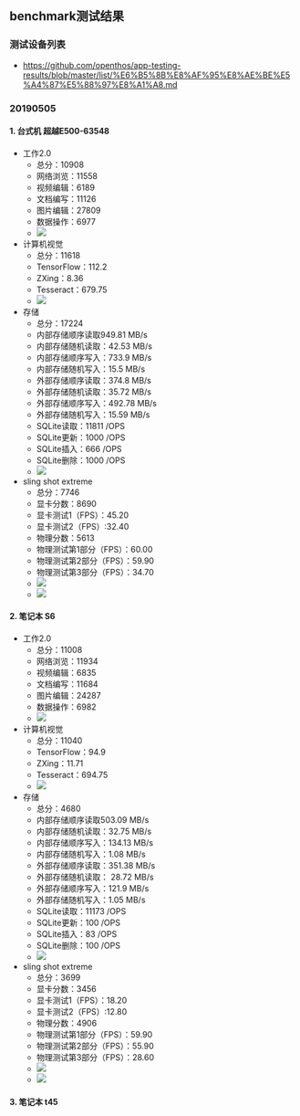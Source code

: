 ## benchmark测试结果

### 测试设备列表
 - https://github.com/openthos/app-testing-results/blob/master/list/%E6%B5%8B%E8%AF%95%E8%AE%BE%E5%A4%87%E5%88%97%E8%A1%A8.md
### 20190505
#### 1. 台式机 超越E500-63548
- 工作2.0
   - 总分：10908
   - 网络浏览：11558
   - 视频编辑：6189
   - 文档编写：11126
   - 图片编辑：27809
   - 数据操作：6977
   - ![](screenshot/e500-work2.png)
- 计算机视觉
   - 总分：11618
   - TensorFlow：112.2
   - ZXing：8.36
   - Tesseract：679.75
   - ![](screenshot/e500-version.png)
- 存储
   - 总分：17224
   - 内部存储顺序读取949.81 MB/s
   - 内部存储随机读取：42.53 MB/s
   - 内部存储顺序写入：733.9 MB/s
   - 内部存储随机写入：15.5 MB/s
   - 外部存储顺序读取：374.8 MB/s
   - 外部存储随机读取：35.72 MB/s
   - 外部存储顺序写入：492.78 MB/s
   - 外部存储随机写入：15.59 MB/s
   - SQLite读取：11811 /OPS
   - SQLite更新：1000 /OPS
   - SQLite插入：666 /OPS
   - SQLite删除：1000 /OPS
   - ![](screenshot/e500-storage.png)
- sling shot extreme
   - 总分：7746
   - 显卡分数：8690
   - 显卡测试1（FPS）：45.20
   - 显卡测试2（FPS）:32.40
   - 物理分数：5613
   - 物理测试第1部分（FPS）：60.00
   - 物理测试第2部分（FPS）：59.90
   - 物理测试第3部分（FPS）：34.70
   - ![](screenshot/e500-slingshotextreme1.png)
   - ![](screenshot/e500-slingshotextreme2.png)

#### 2. 笔记本 S6
- 工作2.0
   - 总分：11008
   - 网络浏览：11934
   - 视频编辑：6835
   - 文档编写：11684
   - 图片编辑：24287
   - 数据操作：6982
   - ![](screenshot/s6-work2.png)
- 计算机视觉
   - 总分：11040
   - TensorFlow：94.9
   - ZXing：11.71
   - Tesseract：694.75
   - ![](screenshot/s6-version.png)
- 存储
   - 总分：4680
   - 内部存储顺序读取503.09 MB/s
   - 内部存储随机读取：32.75 MB/s
   - 内部存储顺序写入：134.13 MB/s
   - 内部存储随机写入：1.08 MB/s
   - 外部存储顺序读取：351.38 MB/s
   - 外部存储随机读取： 28.72 MB/s
   - 外部存储顺序写入：121.9 MB/s
   - 外部存储随机写入：1.05 MB/s
   - SQLite读取：11173 /OPS
   - SQLite更新：100 /OPS
   - SQLite插入：83 /OPS
   - SQLite删除：100 /OPS
   - ![](screenshot/s6-storage.png)
- sling shot extreme
   - 总分：3699
   - 显卡分数：3456
   - 显卡测试1（FPS）：18.20
   - 显卡测试2（FPS）:12.80
   - 物理分数：4906
   - 物理测试第1部分（FPS）：59.90
   - 物理测试第2部分（FPS）：55.90
   - 物理测试第3部分（FPS）：28.60
   - ![](screenshot/s6-slingshotextreme1.png)
   - ![](screenshot/s6-slingshotextreme2.png)
#### 3. 笔记本 t45
